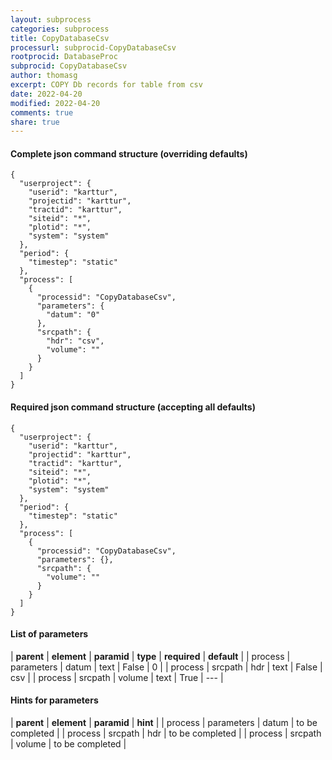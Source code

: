 ```yaml
---
layout: subprocess
categories: subprocess
title: CopyDatabaseCsv
processurl: subprocid-CopyDatabaseCsv
rootprocid: DatabaseProc
subprocid: CopyDatabaseCsv
author: thomasg
excerpt: COPY Db records for table from csv
date: 2022-04-20
modified: 2022-04-20
comments: true
share: true
---
```


#### Complete json command structure (overriding defaults)
```
{
  "userproject": {
    "userid": "karttur",
    "projectid": "karttur",
    "tractid": "karttur",
    "siteid": "*",
    "plotid": "*",
    "system": "system"
  },
  "period": {
    "timestep": "static"
  },
  "process": [
    {
      "processid": "CopyDatabaseCsv",
      "parameters": {
        "datum": "0"
      },
      "srcpath": {
        "hdr": "csv",
        "volume": ""
      }
    }
  ]
}
```
#### Required json command structure (accepting all defaults)
```
{
  "userproject": {
    "userid": "karttur",
    "projectid": "karttur",
    "tractid": "karttur",
    "siteid": "*",
    "plotid": "*",
    "system": "system"
  },
  "period": {
    "timestep": "static"
  },
  "process": [
    {
      "processid": "CopyDatabaseCsv",
      "parameters": {},
      "srcpath": {
        "volume": ""
      }
    }
  ]
}
```
#### List of parameters

| **parent** | **element** | **paramid** | **type** | **required** | **default** |
| process | parameters | datum | text | False | 0 |
| process | srcpath | hdr | text | False | csv |
| process | srcpath | volume | text | True | --- |

#### Hints for parameters

| **parent** | **element** | **paramid** | **hint** |
| process | parameters | datum | to be completed |
| process | srcpath | hdr | to be completed |
| process | srcpath | volume | to be completed |
